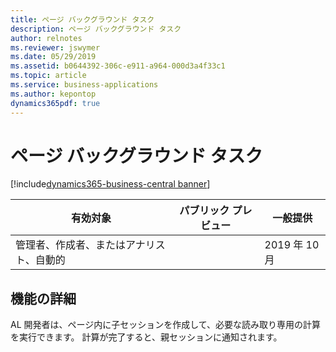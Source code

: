 ```yaml
---
title: ページ バックグラウンド タスク
description: ページ バックグラウンド タスク
author: relnotes
ms.reviewer: jswymer
ms.date: 05/29/2019
ms.assetid: b0644392-306c-e911-a964-000d3a4f33c1
ms.topic: article
ms.service: business-applications
ms.author: kepontop
dynamics365pdf: true
---
```

# <a name="page-background-tasks"></a>ページ バックグラウンド タスク
[!include[dynamics365-business-central banner](../includes/dynamics365-business-central.md)]

<!--note from editor: Please make the same change in the RN tool that I made to the title here. -->

| 有効対象    |  パブリック プレビュー | 一般提供 | 
| ---------- | ---------- |---------- |
|管理者、作成者、またはアナリスト、自動的|| 2019 年 10 月|






## <a name="feature-details"></a>機能の詳細
<!--feature detail start -->
AL 開発者は、ページ内に子セッションを作成して、必要な読み取り専用の計算を実行できます。 計算が完了すると、親セッションに通知されます。
<!--feature detail end -->











